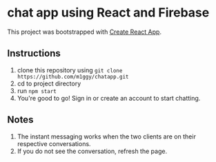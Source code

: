 # chat app using React and Firebase

This project was bootstrapped with [Create React App](https://github.com/facebook/create-react-app).

## Instructions

1. clone this repository using `git clone https://github.com/m1ggy/chatapp.git`
2. cd to project directory
3. run `npm start`
4. You're good to go! Sign in or create an account to start chatting.

## Notes

1. The instant messaging works when the two clients are on their respective conversations.
2. If you do not see the conversation, refresh the page.
